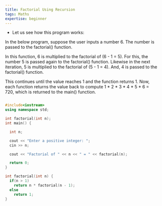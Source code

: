 ```yaml
---
title: Factorial Using Recursion
tags: Maths
expertise: beginner
---
```


- Let us see how this program works:

In the below program, suppose the user inputs a number 6. The number is passed to the factorial() function.

In this function, 6 is multiplied to the factorial of (6 - 1 = 5). For this, the number 5 is passed again to the factorial() function.
Likewise in the next iteration, 5 is multiplied to the factorial of (5 - 1 = 4). And, 4 is passed to the factorial() function.

This continues until the value reaches 1 and the function returns 1.
Now, each function returns the value back to compute 1 * 2 * 3 * 4 * 5 * 6 = 720, which is returned to the main() function.
```cpp

#include<iostream>
using namespace std;

int factorial(int n);
int main() {

  int n;

  cout << "Enter a positive integer: ";
  cin >> n;

  cout << "Factorial of " << n << " = " << factorial(n);

  return 0;
}

int factorial(int n) {
  if(n > 1)
    return n * factorial(n - 1);
  else
    return 1;
}